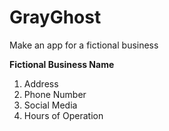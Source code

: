 # GrayGhost
Make an app for a fictional business

**Fictional Business Name**

1. Address
1. Phone Number
1. Social Media
1. Hours of Operation